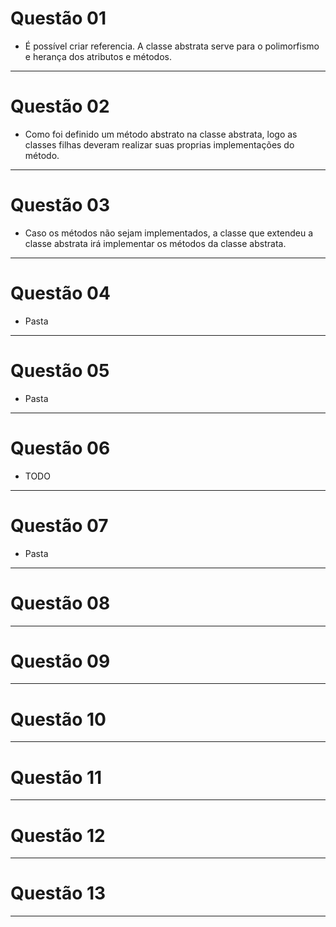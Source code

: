 # Questão 01
- É possível criar referencia. A classe abstrata serve para o polimorfismo e herança dos atributos e métodos.
---

# Questão 02
- Como foi definido um método abstrato na classe abstrata, logo as classes filhas deveram realizar suas proprias implementações do método.
---

# Questão 03
- Caso os métodos não sejam implementados, a classe que extendeu a classe abstrata irá implementar os métodos da classe abstrata.
---

# Questão 04
- Pasta
---

# Questão 05
- Pasta
---

# Questão 06
- TODO
---

# Questão 07
- Pasta
---

# Questão 08
---

# Questão 09
---

# Questão 10
---

# Questão 11
---

# Questão 12
---

# Questão 13
---

